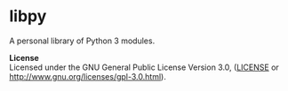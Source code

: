 # libpy
A personal library of Python 3 modules.

**License**  
Licensed under the GNU General Public License Version 3.0, ([LICENSE](LICENSE) or http://www.gnu.org/licenses/gpl-3.0.html).
